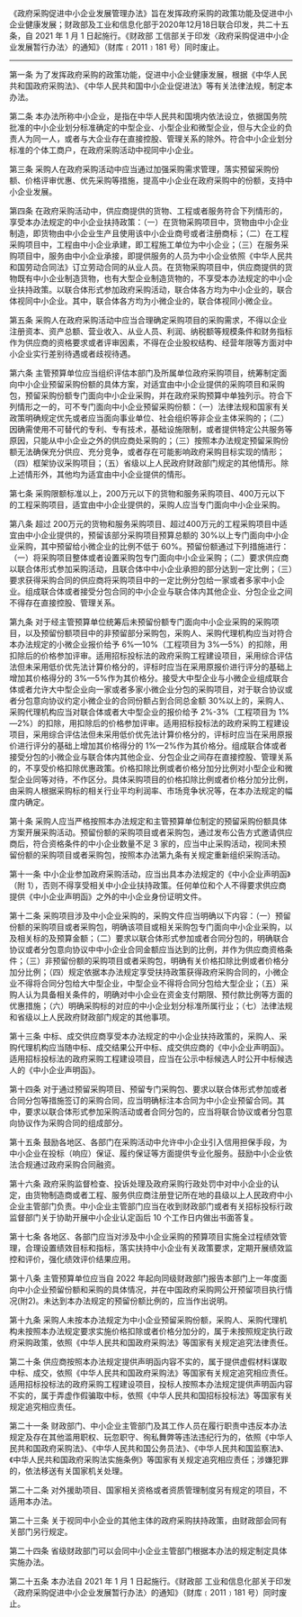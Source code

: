 《政府采购促进中小企业发展管理办法》旨在发挥政府采购的政策功能及促进中小企业健康发展；财政部及工业和信息化部于2020年12月18日联合印发，共二十五条，自 2021 年 1 月 1 日起施行。《财政部 工信部关于印发〈政府采购促进中小企业发展暂行办法〉的通知》（财库﹝2011﹞181 号）同时废止。
___
第一条 为了发挥政府采购的政策功能，促进中小企业健康发展，根据《中华人民共和国政府采购法》、《中华人民共和国中小企业促进法》等有关法律法规，制定本办法。

第二条 本办法所称中小企业，是指在中华人民共和国境内依法设立，依据国务院批准的中小企业划分标准确定的中型企业、小型企业和微型企业，但与大企业的负责人为同一人，或者与大企业存在直接控股、管理关系的除外。符合中小企业划分标准的个体工商户，在政府采购活动中视同中小企业。

第三条 采购人在政府采购活动中应当通过加强采购需求管理，落实预留采购份额、价格评审优惠、优先采购等措施，提高中小企业在政府采购中的份额，支持中小企业发展。

第四条 在政府采购活动中，供应商提供的货物、工程或者服务符合下列情形的，享受本办法规定的中小企业扶持政策：（一）在货物采购项目中，货物由中小企业制造，即货物由中小企业生产且使用该中小企业商号或者注册商标；（二）在工程采购项目中，工程由中小企业承建，即工程施工单位为中小企业；（三）在服务采购项目中，服务由中小企业承接，即提供服务的人员为中小企业依照《中华人民共和国劳动合同法》订立劳动合同的从业人员。在货物采购项目中，供应商提供的货物既有中小企业制造货物，也有大型企业制造货物的，不享受本办法规定的中小企业扶持政策。以联合体形式参加政府采购活动，联合体各方均为中小企业的，联合体视同中小企业。其中，联合体各方均为小微企业的，联合体视同小微企业。

第五条 采购人在政府采购活动中应当合理确定采购项目的采购需求，不得以企业注册资本、资产总额、营业收入、从业人员、利润、纳税额等规模条件和财务指标作为供应商的资格要求或者评审因素，不得在企业股权结构、经营年限等方面对中小企业实行差别待遇或者歧视待遇。

第六条 主管预算单位应当组织评估本部门及所属单位政府采购项目，统筹制定面向中小企业预留采购份额的具体方案，对适宜由中小企业提供的采购项目和采购包，预留采购份额专门面向中小企业采购，并在政府采购预算中单独列示。符合下列情形之一的，可不专门面向中小企业预留采购份额：（一）法律法规和国家有关政策明确规定优先或者应当面向事业单位、社会组织等非企业主体采购的；（二）因确需使用不可替代的专利、专有技术，基础设施限制，或者提供特定公共服务等原因，只能从中小企业之外的供应商处采购的；（三）按照本办法规定预留采购份额无法确保充分供应、充分竞争，或者存在可能影响政府采购目标实现的情形；（四）框架协议采购项目；（五）省级以上人民政府财政部门规定的其他情形。除上述情形外，其他均为适宜由中小企业提供的情形。

第七条 采购限额标准以上，200万元以下的货物和服务采购项目、400万元以下的工程采购项目，适宜由中小企业提供的，采购人应当专门面向中小企业采购。

第八条 超过 200万元的货物和服务采购项目、超过400万元的工程采购项目中适宜由中小企业提供的，预留该部分采购项目预算总额的 30%以上专门面向中小企业采购，其中预留给小微企业的比例不低于 60%。预留份额通过下列措施进行：（一）将采购项目整体或者设置采购包专门面向中小企业采购；（二）要求供应商以联合体形式参加采购活动，且联合体中中小企业承担的部分达到一定比例；（三）要求获得采购合同的供应商将采购项目中的一定比例分包给一家或者多家中小企业。组成联合体或者接受分包合同的中小企业与联合体内其他企业、分包企业之间不得存在直接控股、管理关系。

第九条 对于经主管预算单位统筹后未预留份额专门面向中小企业采购的采购项目，以及预留份额项目中的非预留部分采购包，采购人、采购代理机构应当对符合本办法规定的小微企业报价给予 6%—10%（工程项目为 3%—5%）的扣除，用扣除后的价格参加评审。适用招标投标法的政府采购工程建设项目，采用综合评估法但未采用低价优先法计算价格分的，评标时应当在采用原报价进行评分的基础上增加其价格得分的 3%—5%作为其价格分。接受大中型企业与小微企业组成联合体或者允许大中型企业向一家或者多家小微企业分包的采购项目，对于联合协议或者分包意向协议约定小微企业的合同份额占到合同总金额 30%以上的，采购人、采购代理机构应当对联合体或者大中型企业的报价给予 2%-3%（工程项目为 1%—2%）的扣除，用扣除后的价格参加评审。适用招标投标法的政府采购工程建设项目，采用综合评估法但未采用低价优先法计算价格分的，评标时应当在采用原报价进行评分的基础上增加其价格得分的 1%—2%作为其价格分。组成联合体或者接受分包的小微企业与联合体内其他企业、分包企业之间存在直接控股、管理关系的，不享受价格扣除优惠政策。价格扣除比例或者价格分加分比例对小型企业和微型企业同等对待，不作区分。具体采购项目的价格扣除比例或者价格分加分比例，由采购人根据采购标的相关行业平均利润率、市场竞争状况等，在本办法规定的幅度内确定。

第十条 采购人应当严格按照本办法规定和主管预算单位制定的预留采购份额具体方案开展采购活动。预留份额的采购项目或者采购包，通过发布公告方式邀请供应商后，符合资格条件的中小企业数量不足 3 家的，应当中止采购活动，视同未预留份额的采购项目或者采购包，按照本办法第九条有关规定重新组织采购活动。

第十一条 中小企业参加政府采购活动，应当出具本办法规定的《中小企业声明函》（附 1），否则不得享受相关中小企业扶持政策。任何单位和个人不得要求供应商提供《中小企业声明函》之外的中小企业身份证明文件。

第十二条 采购项目涉及中小企业采购的，采购文件应当明确以下内容：（一）预留份额的采购项目或者采购包，明确该项目或相关采购包专门面向中小企业采购，以及相关标的及预算金额；（二）要求以联合体形式参加或者合同分包的，明确联合协议或者分包意向协议中中小企业合同金额应当达到的比例，并作为供应商资格条件；（三）非预留份额的采购项目或者采购包，明确有关价格扣除比例或者价格分加分比例；（四）规定依据本办法规定享受扶持政策获得政府采购合同的，小微企业不得将合同分包给大中型企业，中型企业不得将合同分包给大型企业；（五）采购人认为具备相关条件的，明确对中小企业在资金支付期限、预付款比例等方面的优惠措施；（六）明确采购标的对应的中小企业划分标准所属行业；（七）法律法规和省级以上人民政府财政部门规定的其他事项。

第十三条 中标、成交供应商享受本办法规定的中小企业扶持政策的，采购人、采购代理机构应当随中标、成交结果公开中标、成交供应商的《中小企业声明函》。适用招标投标法的政府采购工程建设项目，应当在公示中标候选人时公开中标候选人的《中小企业声明函》。

第十四条 对于通过预留采购项目、预留专门采购包、要求以联合体形式参加或者合同分包等措施签订的采购合同，应当明确标注本合同为中小企业预留合同。其中，要求以联合体形式参加采购活动或者合同分包的，应当将联合协议或者分包意向协议作为采购合同的组成部分。

第十五条 鼓励各地区、各部门在采购活动中允许中小企业引入信用担保手段，为中小企业在投标（响应）保证、履约保证等方面提供专业化服务。鼓励中小企业依法合规通过政府采购合同融资。

第十六条 政府采购监督检查、投诉处理及政府采购行政处罚中对中小企业的认定，由货物制造商或者工程、服务供应商注册登记所在地的县级以上人民政府中小企业主管部门负责。中小企业主管部门应当在收到财政部门或者有关招标投标行政监督部门关于协助开展中小企业认定函后 10 个工作日内做出书面答复。

第十七条 各地区、各部门应当对涉及中小企业采购的预算项目实施全过程绩效管理，合理设置绩效目标和指标，落实扶持中小企业有关政策要求，定期开展绩效监控和评价，强化绩效评价结果应用。

第十八条 主管预算单位应当自 2022 年起向同级财政部门报告本部门上一年度面向中小企业预留份额和采购的具体情况，并在中国政府采购网公开预留项目执行情况(附2)。未达到本办法规定的预留份额比例的，应当作出说明。

第十九条 采购人未按本办法规定为中小企业预留采购份额，采购人、采购代理机构未按照本办法规定要求实施价格扣除或者价格分加分的，属于未按照规定执行政府采购政策，依照《中华人民共和国政府采购法》等国家有关规定追究法律责任。

第二十条 供应商按照本办法规定提供声明函内容不实的，属于提供虚假材料谋取中标、成交，依照《中华人民共和国政府采购法》等国家有关规定追究相应责任。适用招标投标法的政府采购工程建设项目，投标人按照本办法规定提供声明函内容不实的，属于弄虚作假骗取中标，依照《中华人民共和国招标投标法》等国家有关规定追究相应责任。

第二十一条 财政部门、中小企业主管部门及其工作人员在履行职责中违反本办法规定及存在其他滥用职权、玩忽职守、徇私舞弊等违法违纪行为的，依照《中华人民共和国政府采购法》、《中华人民共和国公务员法》、《中华人民共和国监察法》、《中华人民共和国政府采购法实施条例》等国家有关规定追究相应责任；涉嫌犯罪的，依法移送有关国家机关处理。

第二十二条 对外援助项目、国家相关资格或者资质管理制度另有规定的项目，不适用本办法。

第二十三条 关于视同中小企业的其他主体的政府采购扶持政策，由财政部会同有关部门另行规定。

第二十四条 省级财政部门可以会同中小企业主管部门根据本办法的规定制定具体实施办法。

第二十五条 本办法自 2021 年 1 月 1 日起施行。《财政部 工业和信息化部关于印发〈政府采购促进中小企业发展暂行办法〉的通知》（财库﹝2011﹞181 号）同时废止。